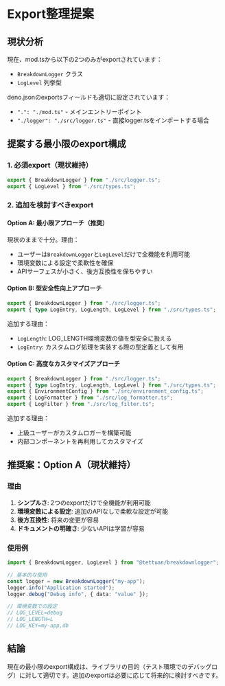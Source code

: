 # Export整理提案

## 現状分析

現在、mod.tsから以下の2つのみがexportされています：

- `BreakdownLogger` クラス
- `LogLevel` 列挙型

deno.jsonのexportsフィールドも適切に設定されています：
- `".": "./mod.ts"` - メインエントリーポイント
- `"./logger": "./src/logger.ts"` - 直接logger.tsをインポートする場合

## 提案する最小限のexport構成

### 1. 必須export（現状維持）

```typescript
export { BreakdownLogger } from "./src/logger.ts";
export { LogLevel } from "./src/types.ts";
```

### 2. 追加を検討すべきexport

#### Option A: 最小限アプローチ（推奨）

現状のままで十分。理由：

- ユーザーは`BreakdownLogger`と`LogLevel`だけで全機能を利用可能
- 環境変数による設定で柔軟性を確保
- APIサーフェスが小さく、後方互換性を保ちやすい

#### Option B: 型安全性向上アプローチ

```typescript
export { BreakdownLogger } from "./src/logger.ts";
export { type LogEntry, LogLength, LogLevel } from "./src/types.ts";
```

追加する理由：

- `LogLength`: LOG_LENGTH環境変数の値を型安全に扱える
- `LogEntry`: カスタムログ処理を実装する際の型定義として有用

#### Option C: 高度なカスタマイズアプローチ

```typescript
export { BreakdownLogger } from "./src/logger.ts";
export { type LogEntry, LogLength, LogLevel } from "./src/types.ts";
export { EnvironmentConfig } from "./src/environment_config.ts";
export { LogFormatter } from "./src/log_formatter.ts";
export { LogFilter } from "./src/log_filter.ts";
```

追加する理由：

- 上級ユーザーがカスタムロガーを構築可能
- 内部コンポーネントを再利用してカスタマイズ

## 推奨案：Option A（現状維持）

### 理由

1. **シンプルさ**: 2つのexportだけで全機能が利用可能
2. **環境変数による設定**: 追加のAPIなしで柔軟な設定が可能
3. **後方互換性**: 将来の変更が容易
4. **ドキュメントの明確さ**: 少ないAPIは学習が容易

### 使用例

```typescript
import { BreakdownLogger, LogLevel } from "@tettuan/breakdownlogger";

// 基本的な使用
const logger = new BreakdownLogger("my-app");
logger.info("Application started");
logger.debug("Debug info", { data: "value" });

// 環境変数での設定
// LOG_LEVEL=debug
// LOG_LENGTH=L
// LOG_KEY=my-app,db
```

## 結論

現在の最小限のexport構成は、ライブラリの目的（テスト環境でのデバッグログ）に対して適切です。追加のexportは必要に応じて将来的に検討すべきです。
